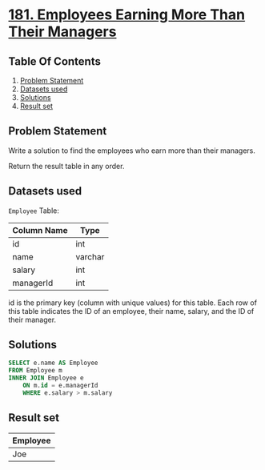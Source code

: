 # [181. Employees Earning More Than Their Managers](https://leetcode.com/problems/employees-earning-more-than-their-managers/description/)

## Table Of Contents
1. [Problem Statement]()
2. [Datasets used]()
3. [Solutions]()
4. [Result set]()

## Problem Statement

Write a solution to find the employees who earn more than their managers.

Return the result table in any order.

## Datasets used

```Employee``` Table:

| Column Name | Type    |
| ----------- | ------- |
| id          | int     |
| name        | varchar |
| salary      | int     |
| managerId   | int     |

id is the primary key (column with unique values) for this table.
Each row of this table indicates the ID of an employee, their name, salary, and the ID of their manager.


## Solutions

```sql
SELECT e.name AS Employee
FROM Employee m
INNER JOIN Employee e
    ON m.id = e.managerId
    WHERE e.salary > m.salary
```

## Result set

| Employee |
| -------- |
| Joe      |